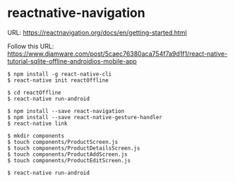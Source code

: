 # reactnative-navigation

URL: https://reactnavigation.org/docs/en/getting-started.html

Follow this URL: https://www.djamware.com/post/5caec76380aca754f7a9d1f1/react-native-tutorial-sqlite-offline-androidios-mobile-app

```
$ npm install -g react-native-cli
$ react-native init reactOffline

$ cd reactOffline
$ react-native run-android

$ npm install --save react-navigation
$ npm install --save react-native-gesture-handler
$ react-native link

$ mkdir components
$ touch components/ProductScreen.js
$ touch components/ProductDetailsScreen.js
$ touch components/ProductAddScreen.js
$ touch components/ProductEditScreen.js

$ react-native run-android

```
